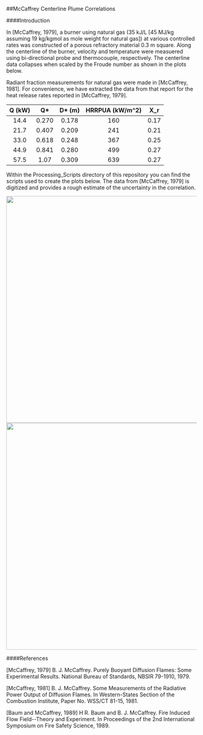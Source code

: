 ##McCaffrey Centerline Plume Correlations

####Introduction

In [McCaffrey, 1979], a burner using natural gas (35 kJ/L [45 MJ/kg assuming 19 kg/kgmol as mole weight for natural gas]) at various controlled rates was constructed of a porous refractory material 0.3 m square.  Along the centerline of the burner, velocity and temperature were measuered using bi-directional probe and thermocouple, respectively.  The centerline data collapses when scaled by the Froude number as shown in the plots below.

Radiant fraction measurements for natural gas were made in [McCaffrey, 1981].  For convenience, we have extracted the data from that report for the heat release rates reported in [McCaffrey, 1979].

| Q (kW) | Q*    | D* (m)|HRRPUA (kW/m^2) |   X_r  |
|:------:|:-----:|:-----:|:--------------:|:------:|
| 14.4   | 0.270 | 0.178 | 160            | 0.17   |
| 21.7   | 0.407 | 0.209 | 241            | 0.21   |
| 33.0   | 0.618 | 0.248 | 367            | 0.25   |
| 44.9   | 0.841 | 0.280 | 499            | 0.27   |
| 57.5   | 1.07  | 0.309 | 639            | 0.27   |

Within the Processing_Scripts directory of this repository you can find the scripts used to create the plots below.  The data from [McCaffrey, 1979] is digitized and provides a rough estimate of the uncertainty in the correlation.

<img src="https://github.com/MaCFP/macfp-db/blob/master/Gaseous_Pool_Fires/McCaffrey_Flames/Documentation/McCaffrey_Velocity_Correlation.png" width="600">

<img src="https://github.com/MaCFP/macfp-db/blob/master/Gaseous_Pool_Fires/McCaffrey_Flames/Documentation/McCaffrey_Temperature_Correlation.png" width="600">


####References

[McCaffrey, 1979] B. J. McCaffrey. Purely Buoyant Diffusion Flames: Some Experimental Results. National Bureau of Standards, NBSIR 79-1910, 1979.

[McCaffrey, 1981] B. J. McCaffrey. Some Measurements of the Radiative Power Output of Diffusion Flames. In Western-States Section of the Combustion Institute, Paper No. WSS/CT 81-15, 1981.

[Baum and McCaffrey, 1989] H R. Baum and B. J. McCaffrey. Fire Induced Flow Field--Theory and Experiment. In Proceedings of the 2nd International Symposium on Fire Safety Science, 1989.
